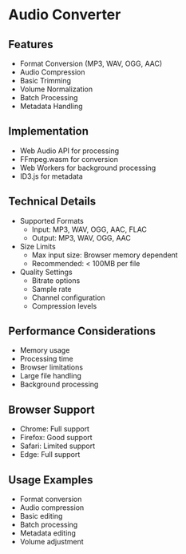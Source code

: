 # Audio Converter

## Features
- Format Conversion (MP3, WAV, OGG, AAC)
- Audio Compression
- Basic Trimming
- Volume Normalization
- Batch Processing
- Metadata Handling

## Implementation
- Web Audio API for processing
- FFmpeg.wasm for conversion
- Web Workers for background processing
- ID3.js for metadata

## Technical Details
- Supported Formats
  - Input: MP3, WAV, OGG, AAC, FLAC
  - Output: MP3, WAV, OGG, AAC
- Size Limits
  - Max input size: Browser memory dependent
  - Recommended: < 100MB per file
- Quality Settings
  - Bitrate options
  - Sample rate
  - Channel configuration
  - Compression levels

## Performance Considerations
- Memory usage
- Processing time
- Browser limitations
- Large file handling
- Background processing

## Browser Support
- Chrome: Full support
- Firefox: Good support
- Safari: Limited support
- Edge: Full support

## Usage Examples
- Format conversion
- Audio compression
- Basic editing
- Batch processing
- Metadata editing
- Volume adjustment 